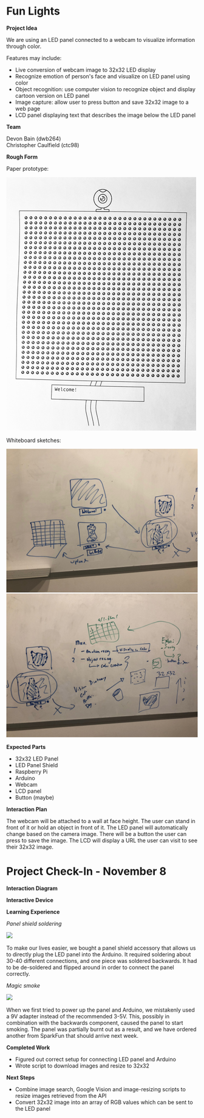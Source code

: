 # Fun Lights

**Project Idea**

We are using an LED panel connected to a webcam to visualize information through color.

Features may include:
* Live conversion of webcam image to 32x32 LED display
* Recognize emotion of person's face and visualize on LED panel using color
* Object recognition: use computer vision to recognize object and display cartoon version on LED panel
* Image capture: allow user to press button and save 32x32 image to a web page
* LCD panel displaying text that describes the image below the LED panel

**Team**

Devon Bain (dwb264)<br>
Christopher Caulfield (ctc98)

**Rough Form**

Paper prototype:

<img src='img/paperprototype.gif'>

Whiteboard sketches:

<img src='img/whiteboard1.JPG'>

<img src='img/whiteboard2.JPG'>

**Expected Parts**

* 32x32 LED Panel
* LED Panel Shield
* Raspberry Pi
* Arduino
* Webcam
* LCD panel
* Button (maybe)

**Interaction Plan**

The webcam will be attached to a wall at face height. The user can stand in front of it or hold an object in front of it. The LED panel will automatically change based on the camera image. There will be a button the user can press to save the image. The LCD will display a URL the user can visit to see their 32x32 image.

# Project Check-In - November 8

**Interaction Diagram**

**Interactive Device**

**Learning Experience**

*Panel shield soldering*

<img src="https://cdn.sparkfun.com//assets/parts/1/2/9/4/4/14721-RGB_Panel_Shield-01.jpg" width="200">

To make our lives easier, we bought a panel shield accessory that allows us to directly plug the LED panel into the Arduino. It required soldering about 30-40 different connections, and one piece was soldered backwards. It had to be de-soldered and flipped around in order to connect the panel correctly.

*Magic smoke*

<img src="https://i.imgur.com/PrfLmPY.png" width="500">

When we first tried to power up the panel and Arduino, we mistakenly used a 9V adapter instead of the recommended 3-5V. This, possibly in combination with the backwards component, caused the panel to start smoking. The panel was partially burnt out as a result, and we have ordered another from SparkFun that should arrive next week.

**Completed Work**

* Figured out correct setup for connecting LED panel and Arduino
* Wrote script to download images and resize to 32x32

**Next Steps**

* Combine image search, Google Vision and image-resizing scripts to resize images retrieved from the API
* Convert 32x32 image into an array of RGB values which can be sent to the LED panel
